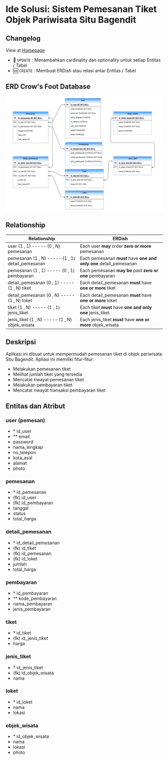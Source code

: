 # Ide Solusi: Sistem Pemesanan Tiket Objek Pariwisata Situ Bagendit 

## Changelog
View at [Homepage](https://github.com/ricky03knowhere/IF214002#pertemuan-4)
- 🚀 `UPDATE` : Menambahkan cardinality dan optionality untuk setiap Entitas / Tabel
- 🆕 `CREATE` : Membuat ERDish atau relasi antar Entitas / Tabel

## ERD Crow's Foot  Database
![img 404](./Screenshot%202022-03-18%20092224.png)

## Relationship
|Relationship| ERDish|
|------------|--------|
| user (1 , 1) ----- (0 , N) pemesanan | Each user **may** order **zero or more** pemesanan |
| pemesanan (1 , N) ----- (1 , 1) detail_pemesanan | Each pemesanan **must** have **one and only one** detail_pemesanan |
| pemesanan (1 , 1) ----- (0 , 1) pembayaran | Each pemesanan **may be** paid **zero or one** pembayaran |
| detail_pemesanan (0 , 1) ----- (1 , N) tiket | Each detail_pemesanan **must** have  **one or more** tiket |
| detail_pemesanan (0 , N) ----- (1 , N) loket | Each detail_pemesanan **must** have  **one or more** loket |
| tiket (1 , N) ----- (1 , 1) jenis_tiket | Each tiket **must** have **one and only one** jenis_tiket |
| jenis_tiket (1 , N) ----- (1 , N) objek_wisata | Each jenis_tiket **must** have **one or more** objek_wisata |

## Deskripsi
Aplikasi ini dibuat untuk mempermudah pemesanan tiket di objek pariwisata Situ Bagendit. Apliasi ini memiliki fitur-fitur: 
- Melakukan pemesanan tiket
- Melihat jumlah tiket yang tersedia
- Mencatat riwayat pemesanan tiket
- Melakukan pembayaran tiket
- Mencatat riwayat transaksi pembayaran tiket

## Entitas dan Atribut

### user (pemesan)
- \* id_user
- \** email
- password
- nama_lengkap
- no_telepon
- kota_asal
- alamat
- photo

### pemesanan
- \* id_pemesanan
- (fk) id_user
- (fk) id_pembayaran
- tanggal
- status
- total_harga

### detail_pemesanan
- \* id_detail_pemesanan
- (fk) id_tiket
- (fk) id_pemesanan
- (fk) id_loket
- jumlah
- total_harga

### pembayaran
- \* id_pembayaran
- \** kode_pembayaran
- nama_pembayaran
- jenis_pembayaran

### tiket
- \* id_tiket
- (fk) id_jenis_tiket
- harga

### jenis_tiket
- \* id_jenis_tiket
- (fk) id_objek_wisata
- nama

### loket
- \* id_loket
- nama
- lokasi

### objek_wisata
- \* id_objek_wisata
- nama
- lokasi
- photo
